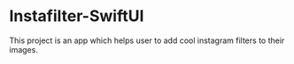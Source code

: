 # Instafilter-SwiftUI
This project is an app which helps user to add cool instagram filters to their images.
